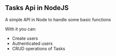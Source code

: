 ## Tasks Api in NodeJS
A simple API in Node to handle some basic functions

With it you can:

- Create users
- Authenticated users
- CRUD operations of Tasks
